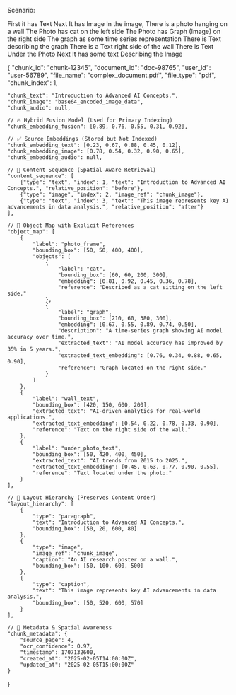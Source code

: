 Scenario:

First it has Text
Next It has Image
	In the image,
		There is a photo hanging on a wall
				The Photo has cat on the left side
				The Photo has Graph (Image) on the right side
						The graph as some time series representation
						There is Text describing the graph
		There is a Text right side of the wall
		There is Text Under the Photo
Next It has some text Describing the Image

{
    "chunk_id": "chunk-12345",
    "document_id": "doc-98765",
    "user_id": "user-56789",
    "file_name": "complex_document.pdf",
    "file_type": "pdf",
    "chunk_index": 1,
    
    "chunk_text": "Introduction to Advanced AI Concepts.",
    "chunk_image": "base64_encoded_image_data",
    "chunk_audio": null,

    // 🔥 Hybrid Fusion Model (Used for Primary Indexing)
    "chunk_embedding_fusion": [0.89, 0.76, 0.55, 0.31, 0.92],

    // ✅ Source Embeddings (Stored but Not Indexed)
    "chunk_embedding_text": [0.23, 0.67, 0.88, 0.45, 0.12],
    "chunk_embedding_image": [0.78, 0.54, 0.32, 0.90, 0.65],
    "chunk_embedding_audio": null,

    // 🔹 Content Sequence (Spatial-Aware Retrieval)
    "content_sequence": [
        {"type": "text", "index": 1, "text": "Introduction to Advanced AI Concepts.", "relative_position": "before"},
        {"type": "image", "index": 2, "image_ref": "chunk_image"},
        {"type": "text", "index": 3, "text": "This image represents key AI advancements in data analysis.", "relative_position": "after"}
    ],

    // 🔹 Object Map with Explicit References
    "object_map": [
        {
            "label": "photo_frame",
            "bounding_box": [50, 50, 400, 400],
            "objects": [
                {
                    "label": "cat",
                    "bounding_box": [60, 60, 200, 300],
                    "embedding": [0.81, 0.92, 0.45, 0.36, 0.78],
                    "reference": "Described as a cat sitting on the left side."
                },
                {
                    "label": "graph",
                    "bounding_box": [210, 60, 380, 300],
                    "embedding": [0.67, 0.55, 0.89, 0.74, 0.50],
                    "description": "A time-series graph showing AI model accuracy over time.",
                    "extracted_text": "AI model accuracy has improved by 35% in 5 years.",
                    "extracted_text_embedding": [0.76, 0.34, 0.88, 0.65, 0.90],
                    "reference": "Graph located on the right side."
                }
            ]
        },
        {
            "label": "wall_text",
            "bounding_box": [420, 150, 600, 200],
            "extracted_text": "AI-driven analytics for real-world applications.",
            "extracted_text_embedding": [0.54, 0.22, 0.78, 0.33, 0.90],
            "reference": "Text on the right side of the wall."
        },
        {
            "label": "under_photo_text",
            "bounding_box": [50, 420, 400, 450],
            "extracted_text": "AI trends from 2015 to 2025.",
            "extracted_text_embedding": [0.45, 0.63, 0.77, 0.90, 0.55],
            "reference": "Text located under the photo."
        }
    ],

    // 🔹 Layout Hierarchy (Preserves Content Order)
    "layout_hierarchy": [
        {
            "type": "paragraph",
            "text": "Introduction to Advanced AI Concepts.",
            "bounding_box": [50, 20, 600, 80]
        },
        {
            "type": "image",
            "image_ref": "chunk_image",
            "caption": "An AI research poster on a wall.",
            "bounding_box": [50, 100, 600, 500]
        },
        {
            "type": "caption",
            "text": "This image represents key AI advancements in data analysis.",
            "bounding_box": [50, 520, 600, 570]
        }
    ],

    // 🔹 Metadata & Spatial Awareness
    "chunk_metadata": {
        "source_page": 4,
        "ocr_confidence": 0.97,
        "timestamp": 1707132600,
        "created_at": "2025-02-05T14:00:00Z",
        "updated_at": "2025-02-05T15:00:00Z"
    }
}